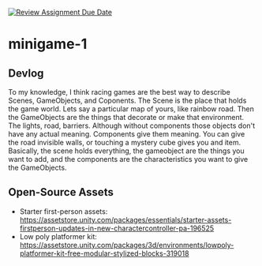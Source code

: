 [![Review Assignment Due Date](https://classroom.github.com/assets/deadline-readme-button-22041afd0340ce965d47ae6ef1cefeee28c7c493a6346c4f15d667ab976d596c.svg)](https://classroom.github.com/a/d-DorLAf)
# minigame-1
## Devlog
To my knowledge, I think racing games are the best way to describe Scenes, GameObjects, and Coponents. 
The Scene is the place that holds the game world. Lets say a particular map of yours, like rainbow road. 
Then the GameObjects are the things that decorate or make that environment. 
The lights, road, barriers. Although without components those objects don't have any actual meaning. Components give them meaning. 
You can give the road invisible walls, or touching a mystery cube gives you and item. 
Basically, the scene holds everything, the gameobject are the things you want to add, and the components are the characteristics you want to give the GameObjects.
## Open-Source Assets
- Starter first-person assets: https://assetstore.unity.com/packages/essentials/starter-assets-firstperson-updates-in-new-charactercontroller-pa-196525
- Low poly platformer kit: https://assetstore.unity.com/packages/3d/environments/lowpoly-platformer-kit-free-modular-stylized-blocks-319018 
